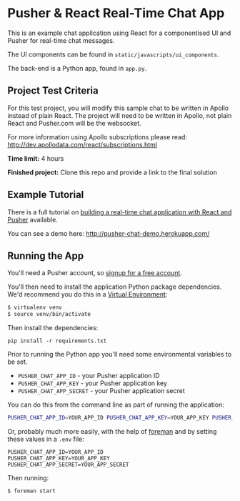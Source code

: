 # Pusher & React Real-Time Chat App

This is an example chat application using React for a componentised UI and Pusher for real-time chat messages.

The UI components can be found in `static/javascripts/ui_components`.

The back-end is a Python app, found in `app.py`.

## Project Test Criteria

For this test project, you will modify this sample chat to be written in Apollo instead of plain React. The project will need to be written in Apollo, not plain React and Pusher.com will be the websocket.

For more information using Apollo subscriptions please read:
http://dev.apollodata.com/react/subscriptions.html

**Time limit:**
4 hours

**Finished project:**
Clone this repo and provide a link to the final solution


## Example Tutorial

There is a full tutorial on [building a real-time chat application with React and Pusher](https://blog.pusher.com/making-reactjs-realtime-with-websockets/) available.

You can see a demo here: http://pusher-chat-demo.herokuapp.com/

## Running the App

You'll need a Pusher account, so [signup for a free account](https://pusher.com/signup).

You'll then need to install the application Python package dependencies. We'd recommend you do this in a [Virtual Environment](http://docs.python-guide.org/en/latest/dev/virtualenvs/):

```bash
$ virtualenv venv
$ source venv/bin/activate
```

Then install the dependencies:

```
pip install -r requirements.txt
```

Prior to running the Python app you'll need some environmental variables to be set.

* `PUSHER_CHAT_APP_ID` - your Pusher application ID
* `PUSHER_CHAT_APP_KEY` - your Pusher application key
* `PUSHER_CHAT_APP_SECRET` - your Pusher application secret

You can do this from the command line as part of running the application:

```bash
PUSHER_CHAT_APP_ID=YOUR_APP_ID PUSHER_CHAT_APP_KEY=YOUR_APP_KEY PUSHER_CHAT_APP_SECRET=YOUR_APP_SECRET python app.py
```

Or, probably much more easily, with the help of [foreman](https://github.com/ddollar/foreman) and by setting these values in a `.env` file:

```
PUSHER_CHAT_APP_ID=YOUR_APP_ID
PUSHER_CHAT_APP_KEY=YOUR_APP_KEY
PUSHER_CHAT_APP_SECRET=YOUR_APP_SECRET
```

Then running:

```bash
$ foreman start
```
